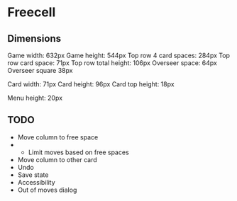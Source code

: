 # Freecell

## Dimensions

Game width: 632px
Game height: 544px
Top row 4 card spaces: 284px
Top row card space: 71px
Top row total height: 106px
Overseer space: 64px
Overseer square 38px

Card width: 71px
Card height: 96px
Card top height: 18px

Menu height: 20px

## TODO

* Move column to free space
* * Limit moves based on free spaces
* Move column to other card
* Undo
* Save state
* Accessibility
* Out of moves dialog